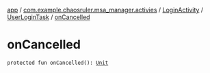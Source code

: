 [app](../../../index.md) / [com.example.chaosruler.msa_manager.activies](../../index.md) / [LoginActivity](../index.md) / [UserLoginTask](index.md) / [onCancelled](.)

# onCancelled

`protected fun onCancelled(): `[`Unit`](https://kotlinlang.org/api/latest/jvm/stdlib/kotlin/-unit/index.html)